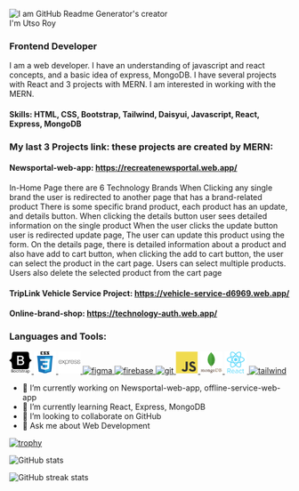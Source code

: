 ![I am GitHub Readme Generator's creator](https://aglowiditsolutions.com/wp-content/uploads/2018/09/ReactJS-Development-Services.png) <br/>
I'm Utso Roy
### Frontend Developer


I am a web developer. I have an understanding of javascript and react concepts, and a basic idea of express, MongoDB. I have several projects with React and 3 projects with MERN. I am interested in working with the MERN. 

#### Skills: HTML, CSS, Bootstrap, Tailwind, Daisyui, Javascript, React, Express, MongoDB

### My last 3 Projects link: these projects are created by MERN:
#### Newsportal-web-app: https://recreatenewsportal.web.app/
In-Home Page there are 6 Technology Brands When Clicking any single brand the user is redirected to another page that has a brand-related product
There is some specific brand product, each product has an update, and details button. When clicking the details button user sees detailed information on the single product
When the user clicks the update button user is redirected update page, The user can update this product using the form.
On the details page, there is detailed information about a product and also have add to cart button, when clicking the add to cart button, the user can select the product in the cart page. Users can select multiple products.
Users also delete the selected product from the cart page
#### TripLink Vehicle Service Project: https://vehicle-service-d6969.web.app/
#### Online-brand-shop:  https://technology-auth.web.app/


<h3 align="left">Languages and Tools:</h3>
<p align="left"> <a href="https://getbootstrap.com" target="_blank" rel="noreferrer"> <img src="https://raw.githubusercontent.com/devicons/devicon/master/icons/bootstrap/bootstrap-plain-wordmark.svg" alt="bootstrap" width="40" height="40"/> </a> <a href="https://www.w3schools.com/css/" target="_blank" rel="noreferrer"> <img src="https://raw.githubusercontent.com/devicons/devicon/master/icons/css3/css3-original-wordmark.svg" alt="css3" width="40" height="40"/> </a> <a href="https://expressjs.com" target="_blank" rel="noreferrer"> <img src="https://raw.githubusercontent.com/devicons/devicon/master/icons/express/express-original-wordmark.svg" alt="express" width="40" height="40"/> </a> <a href="https://www.figma.com/" target="_blank" rel="noreferrer"> <img src="https://www.vectorlogo.zone/logos/figma/figma-icon.svg" alt="figma" width="40" height="40"/> </a> <a href="https://firebase.google.com/" target="_blank" rel="noreferrer"> <img src="https://www.vectorlogo.zone/logos/firebase/firebase-icon.svg" alt="firebase" width="40" height="40"/> </a> <a href="https://git-scm.com/" target="_blank" rel="noreferrer"> <img src="https://www.vectorlogo.zone/logos/git-scm/git-scm-icon.svg" alt="git" width="40" height="40"/> </a> <a href="https://developer.mozilla.org/en-US/docs/Web/JavaScript" target="_blank" rel="noreferrer"> <img src="https://raw.githubusercontent.com/devicons/devicon/master/icons/javascript/javascript-original.svg" alt="javascript" width="40" height="40"/> </a> <a href="https://www.mongodb.com/" target="_blank" rel="noreferrer"> <img src="https://raw.githubusercontent.com/devicons/devicon/master/icons/mongodb/mongodb-original-wordmark.svg" alt="mongodb" width="40" height="40"/> </a> <a href="https://reactjs.org/" target="_blank" rel="noreferrer"> <img src="https://raw.githubusercontent.com/devicons/devicon/master/icons/react/react-original-wordmark.svg" alt="react" width="40" height="40"/> </a> <a href="https://tailwindcss.com/" target="_blank" rel="noreferrer"> <img src="https://www.vectorlogo.zone/logos/tailwindcss/tailwindcss-icon.svg" alt="tailwind" width="40" height="40"/> </a> </p>


- 🔭 I’m currently working on Newsportal-web-app, offline-service-web-app 
- 🌱 I’m currently learning React, Express, MongoDB 
- 👯 I’m looking to collaborate on GitHub 
- 💬 Ask me about Web Development
  




[![trophy](https://github-profile-trophy.vercel.app/?username=nirobutso140)](https://github.com/ryo-ma/github-profile-trophy)


![GitHub stats](https://github-readme-stats.vercel.app/api?username=nirobutso140&show_icons=true&count_private=true)  

![GitHub streak stats](https://streak-stats.demolab.com/?user=nirobutso140)  



